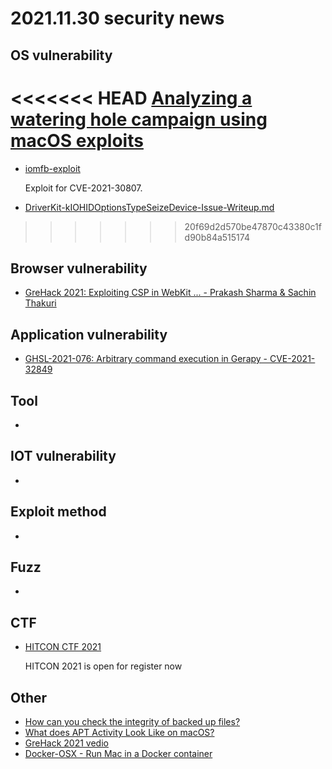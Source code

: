 # 2021.11.30 security news

## OS vulnerability 
<<<<<<< HEAD
[Analyzing a watering hole campaign using macOS exploits](https://blog.google/threat-analysis-group/analyzing-watering-hole-campaign-using-macos-exploits/)
=======

* [ iomfb-exploit](https://github.com/jsherman212/iomfb-exploit)

  Exploit for CVE-2021-30807.

* [DriverKit-kIOHIDOptionsTypeSeizeDevice-Issue-Writeup.md](https://gist.github.com/akemin-dayo/0e7291b85efc107427b5b12e6d6608bd)

>>>>>>> 20f69d2d570be47870c43380c1fd90b84a515174
## Browser vulnerability

* [GreHack 2021: Exploiting CSP in WebKit ... - Prakash Sharma & Sachin Thakuri](https://www.youtube.com/watch?v=rHikT0Ch0Uc)

## Application vulnerability 

* [GHSL-2021-076: Arbitrary command execution in Gerapy - CVE-2021-32849](https://securitylab.github.com/advisories/GHSL-2021-076-gerapy/)

## Tool

* 

## IOT vulnerability 

* 

## Exploit method

* 

## Fuzz

* 

## CTF

* [HITCON CTF 2021](https://ctf2021.hitcon.org/)

  HITCON 2021 is open for register now

## Other

* [How can you check the integrity of backed up files?](https://eclecticlight.co/2021/11/29/how-can-you-check-the-integrity-of-backed-up-files/)
* [What does APT Activity Look Like on macOS?](https://themittenmac.com/what-does-apt-activity-look-like-on-macos/)
* [GreHack 2021 vedio](https://www.youtube.com/channel/UCXpdxLSDlJmgphPCRK9kR_Q)
* [Docker-OSX - Run Mac in a Docker container](https://hakin9.org/docker-osx-run-mac-in-a-docker-container/)